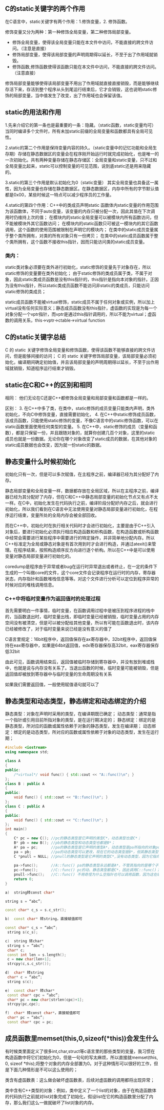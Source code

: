 

## C的static关键字的两个作用
在C语言中，static关键字有两个作用：1.修饰变量，2. 修饰函数。

修饰变量又分为两种：第一种修饰全局变量，第二种修饰局部变量。
- 修饰全局变量，使得该全局变量只能在本文件中访问，不能直接的跨文件访问。（注意是直接）
- 修饰局部变量，使得该局部变量的声明周期得以延长，不至于出了作用域就销毁。
- 修饰函数,修饰函数使得该函数只能在本文件中访问，不能直接的跨文件访问。（注意直接）


修饰局部变量能够使得该局部变量不用出了作用域就直接直接销毁，而是能够继续存活下来，存活到整个程序从头到尾运行结束后，它才会销毁，这也说明static修饰的局部变量，当中值发生了改变，出了作用域也会保留该值。

## static的用法和作用
1.先来介绍它的第一条也是最重要的一条：隐藏。（static函数，static变量均可）
当同时编译多个文件时，所有未加static前缀的全局变量和函数都具有全局可见性。

2.static的第二个作用是保持变量内容的持久。（static变量中的记忆功能和全局生存期）存储在静态数据区的变量会在程序刚开始运行时就完成初始化，也是唯一的一次初始化。共有两种变量存储在静态存储区：全局变量和static变量，只不过和全局变量比起来，static可以控制变量的可见范围，说到底static还是用来隐藏的。

3.static的第三个作用是默认初始化为0（static变量）
其实全局变量也具备这一属性，因为全局变量也存储在静态数据区。在静态数据区，内存中所有的字节默认值都是0x00，某些时候这一特点可以减少程序员的工作量。

4.static的第四个作用：C++中的类成员声明static
函数体内static变量的作用范围为该函数体，不同于auto变量，该变量的内存只被分配一次，因此其值在下次调用时仍维持上次的值；
在模块内的static全局变量可以被模块内所有函数访问，但不能被模块外其它函数访问；
在模块内的static函数只可被这一模块内的其它函数调用，这个函数的使用范围被限制在声明它的模块内；
在类中的static成员变量属于整个类所拥有，对类的所有对象只有一份拷贝；
在类中的static成员函数属于整个类所拥有，这个函数不接收this指针，因而只能访问类的static成员变量。

### 类内：

static类对象必须要在类外进行初始化，static修饰的变量先于对象存在，所以static修饰的变量要在类外初始化；
由于static修饰的类成员属于类，不属于对象，因此static类成员函数是没有this指针的，this指针是指向本对象的指针。正因为没有this指针，所以static类成员函数不能访问非static的类成员，只能访问 static修饰的类成员；

static成员函数不能被virtual修饰，static成员不属于任何对象或实例，所以加上virtual没有任何实际意义；静态成员函数没有this指针，虚函数的实现是为每一个对象分配一个vptr指针，而vptr是通过this指针调用的，所以不能为virtual；虚函数的调用关系，this->vptr->ctable->virtual function



## C的static关键字总结
C 的 static 关键字修饰全局变量和修饰函数，使得该函数不能够直接的跨文件访问，但是能够间接的访问；
C 的 static 关键字修饰局部变量，该局部变量必须初始化，编译期间确定初始值，并且该局部变量的声明周期得以延长，不至于出作用域就销毁，知道程序运行结束才销毁。


## static在C和C++的区别和相同
相同：
他们无论在C还是C++都修饰全局变量和局部变量和函数都是一样的。

区别：
3. 在C++中多了类，在类中，static修饰的成员变量只能类内声明，类外初始化，不向C中修饰变量，直接需要初始化，
4. 在C++中static修饰成员函数，该成员函数，只能使用static修饰的变量，不像C语言中的static修饰函数，可以在static函数里面使用任何类型的变量。
5. 在C++中，static修饰的成员（变量和函数），都是只保留一份，并且跟随对象的，就算你创建几百个对象，这里的static成员也就是一份数据。无论你在哪个对象改变了static成员的数据，在其他对象的static成员数据也会改变，因为就一份static的数据。



## 静态变量什么时候初始化
初始化只有一次，但是可以多次赋值，在主程序之前，编译器已经为其分配好了内存。

静态局部变量和全局变量一样，数据都存放在全局区域，所以在主程序之前，编译器已经为其分配好了内存，但在C和C++中静态局部变量的初始化节点又有点不太一样。在C中，初始化发生在代码执行之前，编译阶段分配好内存之后，就会进行初始化，所以我们看到在C语言中无法使用变量对静态局部变量进行初始化，在程序运行结束，变量所处的全局内存会被全部回收。

而在C++中，初始化时在执行相关代码时才会进行初始化，主要是由于C++引入对象后，要进行初始化必须执行相应构造函数和析构函数，在构造函数或析构函数中经常会需要进行某些程序中需要进行的特定操作，并非简单地分配内存。所以C++标准定为全局或静态对象是有首次用到时才会进行构造，并通过atexit()来管理。在程序结束，按照构造顺序反方向进行逐个析构。所以在C++中是可以使用变量对静态局部变量进行初始化的。

coredump是程序由于异常或者bug在运行时异常退出或者终止，在一定的条件下生成的一个叫做core的文件，这个core文件会记录程序在运行时的内存，寄存器状态，内存指针和函数堆栈信息等等。对这个文件进行分析可以定位到程序异常的时候对应的堆栈调用信息。




### C++中将临时变量作为返回值时的处理过程
首先需要明白一件事情，临时变量，在函数调用过程中是被压到程序进程的栈中的，当函数退出时，临时变量出栈，即临时变量已经被销毁，临时变量占用的内存空间没有被清空，但是可以被分配给其他变量，所以有可能在函数退出时，该内存已经被修改了，对于临时变量来说已经是没有意义的值了

C语言里规定：16bit程序中，返回值保存在ax寄存器中，32bit程序中，返回值保持在eax寄存器中，如果是64bit返回值，edx寄存器保存高32bit，eax寄存器保存低32bit

由此可见，函数调用结束后，返回值被临时存储到寄存器中，并没有放到堆或栈中，也就是说与内存没有关系了。当退出函数的时候，临时变量可能被销毁，但是返回值却被放到寄存器中与临时变量的生命周期没有关系

如果我们需要返回值，一般使用赋值语句就可以了


## 静态类型和动态类型，静态绑定和动态绑定的介绍
静态类型：对象在声明时采用的类型，在编译期既已确定；
动态类型：通常是指一个指针或引用目前所指对象的类型，是在运行期决定的；
静态绑定：绑定的是静态类型，所对应的函数或属性依赖于对象的静态类型，发生在编译期；
动态绑定：绑定的是动态类型，所对应的函数或属性依赖于对象的动态类型，发生在运行期；
```cpp
#include <iostream>
using namespace std;

class A
{
public:
	/*virtual*/ void func() { std::cout << "A::func()\n"; }
};
class B : public A
{
public:
	void func() { std::cout << "B::func()\n"; }
};
class C : public A
{
public:
	void func() { std::cout << "C::func()\n"; }
};
int main()
{
	C* pc = new C(); //pc的静态类型是它声明的类型C*，动态类型也是C*；
	B* pb = new B(); //pb的静态类型和动态类型也都是B*；
	A* pa = pc;      //pa的静态类型是它声明的类型A*，动态类型是pa所指向的对象pc的类型C*；
	pa = pb;         //pa的动态类型可以更改，现在它的动态类型是B*，但其静态类型仍是声明时候的A*；
	C *pnull = NULL; //pnull的静态类型是它声明的类型C*,没有动态类型，因为它指向了NULL；
    
    pa->func();      //A::func() pa的静态类型永远都是A*，不管其指向的是哪个子类，都是直接调用A::func()；
	pc->func();      //C::func() pc的动、静态类型都是C*，因此调用C::func()；
	pnull->func();   //C::func() 不用奇怪为什么空指针也可以调用函数，因为这在编译期就确定了，和指针空不空没关系；
	return 0;
}
```


```cpp
a)  string转const char* 

string s = “abc”; 

const char* c_s = s.c_str(); 

b)  const char* 转string，直接赋值即可 

const char* c_s = “abc”; 
 string s(c_s); 

c)  string 转char* 
 string s = “abc”; 
 char* c; 
 const int len = s.length(); 
 c = new char[len+1]; 
 strcpy(c,s.c_str()); 

d)  char* 转string 
 char* c = “abc”; 
 string s(c); 

e)  const char* 转char* 
 const char* cpc = “abc”; 
 char* pc = new char[strlen(cpc)+1]; 
 strcpy(pc,cpc);

f)  char* 转const char*，直接赋值即可 
 char* pc = “abc”; 
 const char* cpc = pc;
```

## 成员函数里memset(this,0,sizeof(*this))会发生什么
有时候类里面定义了很多int,char,struct等c语言里的那些类型的变量，我习惯在构造函数中将它们初始化为0，但是一句句的写太麻烦，所以直接就memset(this, 0, sizeof *this);将整个对象的内存全部置为0。对于这种情形可以很好的工作，但是下面几种情形是不可以这么使用的；

类含有虚函数表：这么做会破坏虚函数表，后续对虚函数的调用都将出现异常；

类中含有C++类型的对象：例如，类中定义了一个list的对象，由于在构造函数体的代码执行之前就对list对象完成了初始化，假设list在它的构造函数里分配了内存，那么我们这么一做就破坏了list对象的内存。


